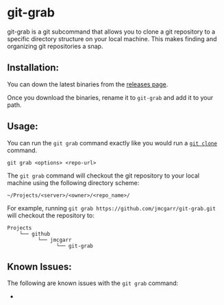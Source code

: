 git-grab
========
git-grab is a git subcommand that allows you to clone a git repository to a specific directory structure on your local machine.  This makes finding and organizing git repositories a snap.

Installation:
-------------
You can down the latest binaries from the [releases page](https://github.com/jmcgarr/git-grab/releases).  

Once you download the binaries, rename it to `git-grab` and add it to your path. 


Usage:
------
You can run the `git grab` command exactly like you would run a [`git clone`](https://git-scm.com/docs/git-clone) command. 

`git grab <options> <repo-url>`

The `git grab` command will checkout the git repository to your local machine using the following directory scheme:

`~/Projects/<server>/<owner>/<repo_name>/`

For example, running `git grab https://github.com/jmcgarr/git-grab.git` will checkout the repository to:

```
Projects
    └── github
          └── jmcgarr
                └── git-grab
```

Known Issues:
-------------
The following are known issues with the `git grab` command:

* 

